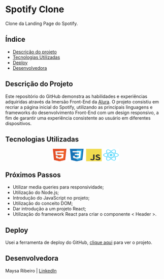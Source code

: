 # Spotify Clone

Clone da Landing Page do Spotify.

## Índice

- [Descrição do projeto](#-descrição-do-projeto)
- [Tecnologias Utilizadas](#-tecnologias-utilizadas)
- [Deploy](#-deploy)
- [Desenvolvedora](#-desenvolvedora)

## Descrição do Projeto

Este repositório do GitHub demonstra as habilidades e experiências adquiridas através da Imersão Front-End da [Alura](https://www.alura.com.br/). O projeto consistiu em recriar a página inicial do Spotify, utilizando as principais linguagens e frameworks do desenvolvimento Front-End com um design responsivo, a fim de garantir uma experiência consistente ao usuário em diferentes dispositivos.

## Tecnologias Utilizadas

<div align="center">
    <img align="center" alt="HTML" height="40" width="50" src="https://raw.githubusercontent.com/devicons/devicon/master/icons/html5/html5-original.svg">
    <img align="center" alt="CSS" height="40" width="50" src="https://raw.githubusercontent.com/devicons/devicon/master/icons/css3/css3-original.svg">
    <img align="center" alt="JavaScript" height="40" width="50" src="https://raw.githubusercontent.com/devicons/devicon/master/icons/javascript/javascript-original.svg">
    <img align="center" alt="React" height="40" width="50" src="https://raw.githubusercontent.com/devicons/devicon/master/icons/react/react-original.svg">
</div>

## Próximos Passos

- Utilizar media queries para responsividade;
- Utilização do Node.js;
- Introdução do JavaScript no projeto;
- Utilização do conceito DOM;
- Dar introdução a um projeto React;
- Utilização do framework React para criar o componente < Header >.

## Deploy
 
Usei a ferramenta de deploy do GitHub, <a href= "https://birgifsym.github.io/spotify-clone/" target="_blank">clique aqui</a> para ver o projeto.

## Desenvolvedora

Maysa Ribeiro | [LinkedIn](https://www.linkedin.com/in/maysafigueiraribeiro/)

